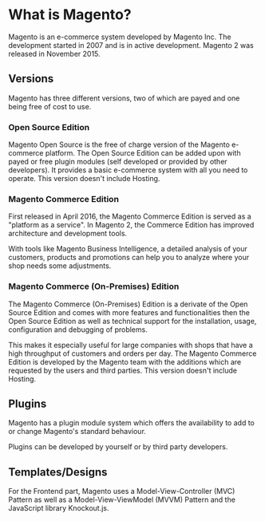 # What is Magento?

Magento is an e-commerce system developed by Magento Inc. The development started
in 2007 and is in active development. Magento 2 was released in November 2015.

## Versions

Magento has three different versions, two of which are payed and one being free of cost to use.

### Open Source Edition

Magento Open Source is the free of charge version of the Magento e-commerce platform.
The Open Source Edition can be added upon with payed or free plugin modules (self developed or provided by other developers).
It provides a basic e-commerce system with all you need to operate.
This version doesn't include Hosting.

### Magento Commerce Edition

First released in April 2016, the Magento Commerce Edition is served as a "platform as a service".
In Magento 2, the Commerce Edition has improved architecture and development tools.

With tools like Magento Business Intelligence, a detailed analysis of your customers, products and promotions can
help you to analyze where your shop needs some adjustments.

### Magento Commerce (On-Premises) Edition

The Magento Commerce (On-Premises) Edition is a derivate of the Open Source Edition and comes with more features and
functionalities then the Open Source Edition as well as technical support for the installation, usage, configuration and
debugging of problems.

This makes it especially useful for large companies with shops that have a high throughput of customers and orders per day.
The Magento Commerce Edition is developed by the Magento team with the additions which are requested by the users and
third parties.
This version doesn't include Hosting.

## Plugins

Magento has a plugin module system which offers the availability to add to or change Magento's standard behaviour.

Plugins can be developed by yourself or by third party developers.

## Templates/Designs

For the Frontend part, Magento uses a Model-View-Controller (MVC) Pattern as well as a  Model-View-ViewModel (MVVM) Pattern
and the JavaScript library Knockout.js.
